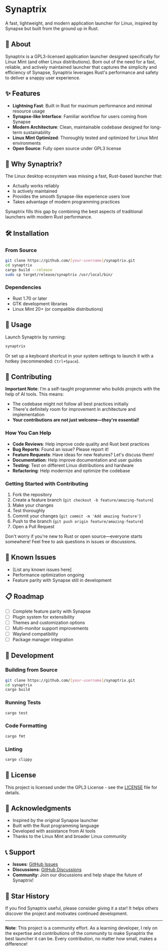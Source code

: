 # Synaptrix

A fast, lightweight, and modern application launcher for Linux, inspired by Synapse but built from the ground up in Rust.

## 🚀 About

Synaptrix is a GPL3-licensed application launcher designed specifically for Linux Mint (and other Linux distributions). Born out of the need for a fast, reliable, and actively maintained launcher that captures the simplicity and efficiency of Synapse, Synaptrix leverages Rust's performance and safety to deliver a snappy user experience.

## ✨ Features

- **Lightning Fast**: Built in Rust for maximum performance and minimal resource usage
- **Synapse-like Interface**: Familiar workflow for users coming from Synapse
- **Modern Architecture**: Clean, maintainable codebase designed for long-term sustainability
- **Linux Mint Optimized**: Thoroughly tested and optimized for Linux Mint environments
- **Open Source**: Fully open source under GPL3 license

## 🎯 Why Synaptrix?

The Linux desktop ecosystem was missing a fast, Rust-based launcher that:
- Actually works reliably
- Is actively maintained
- Provides the smooth Synapse-like experience users love
- Takes advantage of modern programming practices

Synaptrix fills this gap by combining the best aspects of traditional launchers with modern Rust performance.

## 🛠️ Installation

### From Source
```bash
git clone https://github.com/[your-username]/synaptrix.git
cd synaptrix
cargo build --release
sudo cp target/release/synaptrix /usr/local/bin/
```

### Dependencies
- Rust 1.70 or later
- GTK development libraries
- Linux Mint 20+ (or compatible distributions)

## 🚀 Usage

Launch Synaptrix by running:
```bash
synaptrix
```

Or set up a keyboard shortcut in your system settings to launch it with a hotkey (recommended: `Ctrl+Space`).

## 🤝 Contributing

**Important Note**: I'm a self-taught programmer who builds projects with the help of AI tools. This means:

- The codebase might not follow all best practices initially
- There's definitely room for improvement in architecture and implementation
- **Your contributions are not just welcome—they're essential!**

### How You Can Help

- **Code Reviews**: Help improve code quality and Rust best practices
- **Bug Reports**: Found an issue? Please report it!
- **Feature Requests**: Have ideas for new features? Let's discuss them!
- **Documentation**: Help improve documentation and user guides
- **Testing**: Test on different Linux distributions and hardware
- **Refactoring**: Help modernize and optimize the codebase

### Getting Started with Contributing

1. Fork the repository
2. Create a feature branch (`git checkout -b feature/amazing-feature`)
3. Make your changes
4. Test thoroughly
5. Commit your changes (`git commit -m 'Add amazing feature'`)
6. Push to the branch (`git push origin feature/amazing-feature`)
7. Open a Pull Request

Don't worry if you're new to Rust or open source—everyone starts somewhere! Feel free to ask questions in issues or discussions.

## 🐛 Known Issues

- [List any known issues here]
- Performance optimization ongoing
- Feature parity with Synapse still in development

## 📋 Roadmap

- [ ] Complete feature parity with Synapse
- [ ] Plugin system for extensibility
- [ ] Themes and customization options
- [ ] Multi-monitor support improvements
- [ ] Wayland compatibility
- [ ] Package manager integration

## 🔧 Development

### Building from Source
```bash
git clone https://github.com/[your-username]/synaptrix.git
cd synaptrix
cargo build
```

### Running Tests
```bash
cargo test
```

### Code Formatting
```bash
cargo fmt
```

### Linting
```bash
cargo clippy
```

## 📝 License

This project is licensed under the GPL3 License - see the [LICENSE](LICENSE) file for details.

## 🙏 Acknowledgments

- Inspired by the original Synapse launcher
- Built with the Rust programming language
- Developed with assistance from AI tools
- Thanks to the Linux Mint and broader Linux community

## 📞 Support

- **Issues**: [GitHub Issues](https://github.com/[your-username]/synaptrix/issues)
- **Discussions**: [GitHub Discussions](https://github.com/[your-username]/synaptrix/discussions)
- **Community**: Join our discussions and help shape the future of Synaptrix!

## 🌟 Star History

If you find Synaptrix useful, please consider giving it a star! It helps others discover the project and motivates continued development.

---

**Note**: This project is a community effort. As a learning developer, I rely on the expertise and contributions of the community to make Synaptrix the best launcher it can be. Every contribution, no matter how small, makes a difference!
